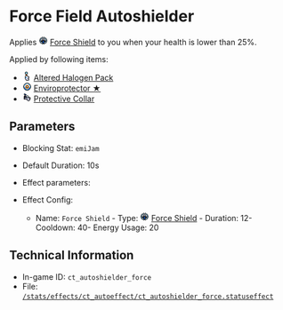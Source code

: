 # Force Field Autoshielder

Applies <img src="https://raw.githubusercontent.com/Ceterai/Enternia/main/stats/effects/ct_energy_shield/ct_force_shield.png" alt="Force Shield icon" loading="lazy" height=16px width="auto" /> [Force Shield](https://ceterai.github.io/MyEnternia/Wiki/ForceShield) to you when your health is lower than 25%.

Applied by following items:

- <img src="https://raw.githubusercontent.com/Ceterai/Enternia/main/items/armors/alta/other/halogen_pack/icon.png" alt="Altered Halogen Pack icon" loading="lazy" height=16px width="auto" /> [Altered Halogen Pack](https://ceterai.github.io/MyEnternia/Wiki/AlteredHalogenPack)
- <img src="https://raw.githubusercontent.com/Ceterai/Enternia/main/items/armors/alta/tier5/arco/protector/icon.png" alt="Enviroprotector ★ icon" loading="lazy" height=16px width="auto" /> [Enviroprotector ★](https://ceterai.github.io/MyEnternia/Wiki/Enviroprotector)
- <img src="https://raw.githubusercontent.com/Ceterai/Enternia/main/items/armors/alta/other/protective_collar/icon.png" alt="Protective Collar icon" loading="lazy" height=16px width="auto" /> [Protective Collar](https://ceterai.github.io/MyEnternia/Wiki/ProtectiveCollar)

## Parameters

- Blocking Stat: `emiJam`
- Default Duration: 10s
- Effect parameters: 

- Effect Config: 

  - Name: `Force Shield`  - Type: <img src="https://raw.githubusercontent.com/Ceterai/Enternia/main/stats/effects/ct_energy_shield/ct_force_shield.png" alt="Force Shield icon" loading="lazy" height=16px width="auto" /> [Force Shield](https://ceterai.github.io/MyEnternia/Wiki/ForceShield)  - Duration: 12- Cooldown: 40- Energy Usage: 20

## Technical Information

- In-game ID: `ct_autoshielder_force`
- File: [`/stats/effects/ct_autoeffect/ct_autoshielder_force.statuseffect`](https://github.com/Ceterai/Enternia/blob/main/stats/effects/ct_autoeffect/ct_autoshielder_force.statuseffect)
